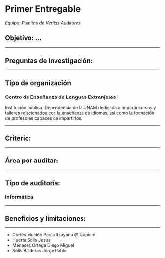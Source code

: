 # **Primer Entregable**


*Equipo: Pumitas de Veritas Auditores*
## Objetivo: ...


---
## Preguntas de investigación:


---
## Tipo de organización


### Centro de Enseñanza de Lenguas Extranjeras


Institución pública. Dependencia de la UNAM dedicada a impartir cursos y talleres relacionados con la enseñanza de idiomas, así como la formación de profesores capaces de impartirlos.


---
## Criterio:
---
## Área por auditar:
---
## Tipo de auditoría:
### **Informática**
---
## Beneficios y limitaciones:


---


* Cortés Muciño Paola Itzayana @itzapicm
* Huerta Solís Jesús
* Meneses Ortega Diego Miguel
* Solís Balderas Jorge Pablo
